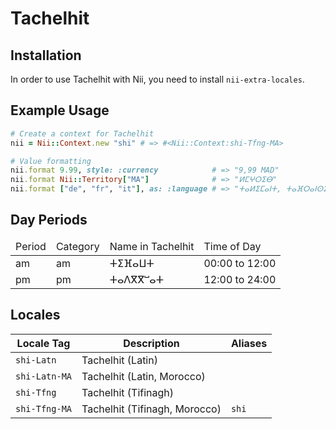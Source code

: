 <!-- This file has been generated. Source: src/docs/languages/_template.md.erb -->

# Tachelhit

## Installation

In order to use Tachelhit with Nii, you need to install `nii-extra-locales`.

## Example Usage

``` ruby
# Create a context for Tachelhit
nii = Nii::Context.new "shi" # => #<Nii::Context:shi-Tfng-MA>

# Value formatting
nii.format 9.99, style: :currency            # => "9,99 MAD"
nii.format Nii::Territory["MA"]              # => "ⵍⵎⵖⵔⵉⴱ"
nii.format ["de", "fr", "it"], as: :language # => "ⵜⴰⵍⵉⵎⴰⵏⵜ, ⵜⴰⴼⵔⴰⵏⵙⵉⵙⵜ, ⵜⴰⵟⴰⵍⵢⴰⵏⵜ"
```

## Day Periods


<table>
  <thead>
    <tr>
      <td>Period</td>
      <td>Category</td>
      <td>Name in Tachelhit</td>
      <td>Time of Day</td>
    </tr>
  </thead>
  <tbody>
    <tr>
      <td>am</td>
      <td>am</td>
      <td>ⵜⵉⴼⴰⵡⵜ</td>
      <td>00:00 to 12:00</td>
    </tr>
    <tr>
      <td>pm</td>
      <td>pm</td>
      <td>ⵜⴰⴷⴳⴳⵯⴰⵜ</td>
      <td>12:00 to 24:00</td>
    </tr>
  </tbody>
</table>



## Locales

<table>
  <thead>
    <tr>
      <th>Locale Tag</th>
      <th>Description</th>
      <th>Aliases</th>
    </tr>
  </thead>
  <tbody>
    <tr>
      <td><code>shi-Latn</code></td>
      <td>Tachelhit (Latin)</td>
      <td></td>
    </tr>
    <tr>
      <td><code>shi-Latn-MA</code></td>
      <td>Tachelhit (Latin, Morocco)</td>
      <td></td>
    </tr>
    <tr>
      <td><code>shi-Tfng</code></td>
      <td>Tachelhit (Tifinagh)</td>
      <td></td>
    </tr>
    <tr>
      <td><code>shi-Tfng-MA</code></td>
      <td>Tachelhit (Tifinagh, Morocco)</td>
      <td><code>shi</code></td>
    </tr>
  </tbody>
</table>

